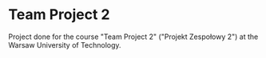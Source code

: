 # Team Project 2
Project done for the course "Team Project 2" ("Projekt Zespołowy 2") at the Warsaw University of Technology.
